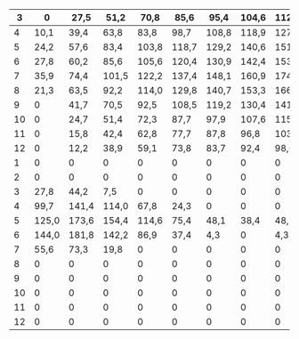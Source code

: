 |   3 | 0     | 27,5   | 51,2   | 70,8   | 85,6   | 95,4   | 104,6   | 112,0   | 115,6   | 111,6   | 95,5   | 61,3   | 0     |
|-----|-------|--------|--------|--------|--------|--------|---------|---------|---------|---------|--------|--------|-------|
|   4 | 10,1  | 39,4   | 63,8   | 83,8   | 98,7   | 108,8  | 118,9   | 127,7   | 133,1   | 131,1   | 116,9  | 84,5   | 25,5  |
|   5 | 24,2  | 57,6   | 83,4   | 103,8  | 118,7  | 129,2  | 140,6   | 151,5   | 159,5   | 160,7   | 149,6  | 119,2  | 57,3  |
|   6 | 27,8  | 60,2   | 85,6   | 105,6  | 120,4  | 130,9  | 142,4   | 153,5   | 161,7   | 163,1   | 152,3  | 122,8  | 64,2  |
|   7 | 35,9  | 74,4   | 101,5  | 122,2  | 137,4  | 148,1  | 160,9   | 174,3   | 185,7   | 190,8   | 183,4  | 154,9  | 85,0  |
|   8 | 21,3  | 63,5   | 92,2   | 114,0  | 129,8  | 140,7  | 153,3   | 166,4   | 177,3   | 181,4   | 171,7  | 138,0  | 53,6  |
|   9 | 0     | 41,7   | 70,5   | 92,5   | 108,5  | 119,2  | 130,4   | 141,1   | 148,6   | 148,4   | 133,8  | 94,1   | 0     |
|  10 | 0     | 24,7   | 51,4   | 72,3   | 87,7   | 97,9   | 107,6   | 115,7   | 119,7   | 115,8   | 97,9   | 56,7   | 0     |
|  11 | 0     | 15,8   | 42,4   | 62,8   | 77,7   | 87,8   | 96,8    | 103,6   | 106     | 100,3   | 80,6   | 36,3   | 0     |
|  12 | 0     | 12,2   | 38,9   | 59,1   | 73,8   | 83,7   | 92,4    | 98,6    | 100,4   | 94,0    | 73,7   | 28,0   | 0     |
|   1 | 0     | 0      | 0      | 0      | 0      | 0      | 0       | 0       | 0       | 0       | 0      | 0      | 0     |
|   2 | 0     | 0      | 0      | 0      | 0      | 0      | 0       | 0       | 0       | 0       | 0      | 0      | 0     |
|   3 | 27,8  | 44,2   | 7,5    | 0      | 0      | 0      | 0       | 0       | 0       | 0       | 7,5    | 44,2   | 27,8  |
|   4 | 99,7  | 141,4  | 114,0  | 67,8   | 24,3   | 0      | 0       | 0       | 24,3    | 67,8    | 114,0  | 141,4  | 99,7  |
|   5 | 125,0 | 173,6  | 154,4  | 114,6  | 75,4   | 48,1   | 38,4    | 48,1    | 75,4    | 114,6   | 154,4  | 173,6  | 125,0 |
|   6 | 144,0 | 181,8  | 142,2  | 86,9   | 37,4   | 4,3    | 0       | 4,3     | 37,4    | 86,9    | 142,2  | 181,8  | 144,0 |
|   7 | 55,6  | 73,3   | 19,8   | 0      | 0      | 0      | 0       | 0       | 0       | 0       | 19,8   | 73,3   | 55,6  |
|   8 | 0     | 0      | 0      | 0      | 0      | 0      | 0       | 0       | 0       | 0       | 0      | 0      | 0     |
|   9 | 0     | 0      | 0      | 0      | 0      | 0      | 0       | 0       | 0       | 0       | 0      | 0      | 0     |
|  10 | 0     | 0      | 0      | 0      | 0      | 0      | 0       | 0       | 0       | 0       | 0      | 0      | 0     |
|  11 | 0     | 0      | 0      | 0      | 0      | 0      | 0       | 0       | 0       | 0       | 0      | 0      | 0     |
|  12 | 0     | 0      | 0      | 0      | 0      | 0      | 0       | 0       | 0       | 0       | 0      | 0      | 0     |